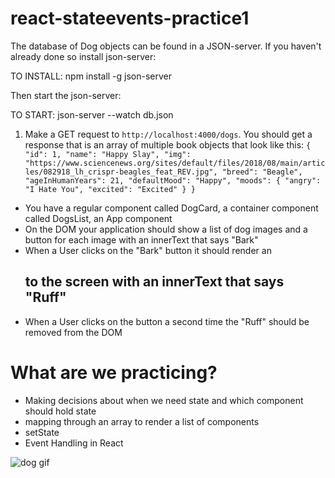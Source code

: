 # react-stateevents-practice1

The database of Dog objects can be found in a JSON-server. If you haven't already done so install json-server:

TO INSTALL: npm install -g json-server

Then start the json-server:

TO START: json-server --watch db.json

1. Make a GET request to `http://localhost:4000/dogs`. You should get a response that is an array of multiple book objects that look like this:
   `{ "id": 1, "name": "Happy Slay", "img": "https://www.sciencenews.org/sites/default/files/2018/08/main/articles/082918_lh_crispr-beagles_feat_REV.jpg", "breed": "Beagle", "ageInHumanYears": 21, "defaultMood": "Happy", "moods": { "angry": "I Hate You", "excited": "Excited" } }`

- You have a regular component called DogCard, a container component called DogsList, an App component
- On the DOM your application should show a list of dog images and a button for each image with an innerText that says "Bark"
- When a User clicks on the "Bark" button it should render an <h2> to the screen with an innerText that says "Ruff"
- When a User clicks on the button a second time the "Ruff" should be removed from the DOM

# What are we practicing?

- Making decisions about when we need state and which component should hold state
- mapping through an array to render a list of components
- setState
- Event Handling in React

![dog gif](react-events.gif)
